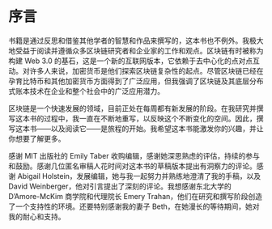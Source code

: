 # 序言

书籍是通过反思和借鉴其他学者的智慧和作品来撰写的，这本书也不例外。我极大地受益于阅读并遵循众多区块链研究者和企业家的工作和观点。区块链有时被称为构建 Web 3.0 的基石，这是一个新的互联网版本，它依赖于去中心化的点对点互动。对许多人来说，加密货币是他们探索区块链复杂性的起点。尽管区块链已经在孕育比特币和其他加密货币方面得到了广泛应用，但我强调了区块链及其底层分布式账本技术在企业和整个社会中的广泛应用潜力。

区块链是一个快速发展的领域，目前正处在每周都有新发展的阶段。在我研究并撰写这本书的过程中，我一直在不断地重写，以反映这个不断变化的空间。因此，撰写这本书——以及阅读它——是旅程的开始。我希望这本书能激发你的兴趣，并让你想要了解更多。

感谢 MIT 出版社的 Emily Taber 收购编辑，感谢她深思熟虑的评估，持续的参与和鼓励。感谢几位匿名审稿人花时间对这本书的草稿版本提出有洞察力的评论。感谢 Abigail Holstein，发展编辑，她与我一起努力并熟练地澄清了我的手稿，以及 David Weinberger，他对引言提出了深刻的评论。我想感谢东北大学的 D’Amore-McKim 商学院和代理院长 Emery Trahan，他们在研究和撰写阶段创造了一个支持性的环境。还要特别感谢我的妻子 Beth，在她漫长的等待期间，她对我的耐心和支持。

